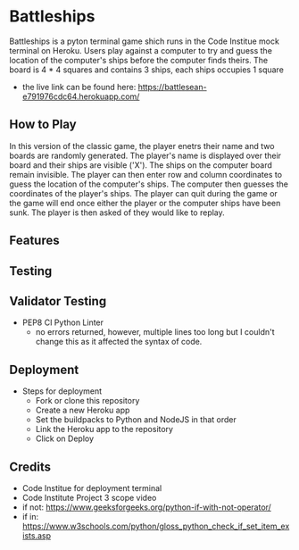 # Battleships

Battleships is a pyton terminal game shich runs in the Code Institue mock terminal on Heroku.
Users play against a computer to try and guess the location of the computer's ships before the computer finds theirs.
The board is 4 * 4 squares and contains 3 ships, each ships occupies 1 square
- the live link can be found here: <https://battlesean-e791976cdc64.herokuapp.com/>

## How to Play
In this version of the classic game, the player enetrs their name and two boards are randomly generated.
The player's name is displayed over their board and their ships are visible ('X'). The ships on the computer board remain invisible.
The player can then enter row and column coordinates to guess the location of the computer's ships.
The computer then guesses the coordinates of the player's ships.
The player can quit during the game or the game will end once either the player or the computer ships have been sunk.
The player is then asked of they would like to replay.

## Features


## Testing

## Validator Testing
- PEP8 CI Python Linter
  - no errors returned, however, multiple lines too long but I couldn't change this as it affected the syntax of code.

## Deployment
- Steps for deployment
  - Fork or clone this repository
  - Create a new Heroku app
  - Set the buildpacks to Python and NodeJS in that order
  - Link the Heroku app to the repository
  - Click on Deploy

## Credits
 - Code Institue for deployment terminal
 - Code Institute Project 3 scope video
 - if not: <https://www.geeksforgeeks.org/python-if-with-not-operator/>
 - if in: <https://www.w3schools.com/python/gloss_python_check_if_set_item_exists.asp>

